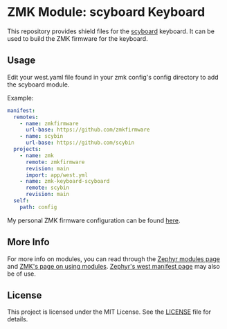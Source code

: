 # ZMK Module: scyboard Keyboard

This repository provides shield files for the [scyboard](https://github.com/Scybin/scyboard) keyboard. It can be used to build the ZMK firmware for the keyboard.

## Usage

Edit your west.yaml file found in your zmk config's config directory to add the scyboard module.

Example:

```yaml
manifest:
  remotes:
    - name: zmkfirmware
      url-base: https://github.com/zmkfirmware
    - name: scybin
      url-base: https://github.com/scybin
  projects:
    - name: zmk
      remote: zmkfirmware
      revision: main
      import: app/west.yml
    - name: zmk-keyboard-scyboard
      remote: scybin
      revision: main
  self:
    path: config
```

My personal ZMK firmware configuration can be found [here](https://github.com/Scybin/zmk-config-scyboard).

## More Info

For more info on modules, you can read through the [Zephyr modules page](https://docs.zephyrproject.org/3.5.0/develop/modules.html) and [ZMK's page on using modules](https://zmk.dev/docs/features/modules). [Zephyr's west manifest page](https://docs.zephyrproject.org/3.5.0/develop/west/manifest.html#west-manifests) may also be of use.

## License

This project is licensed under the MIT License. See the [LICENSE](LICENSE) file for details.
